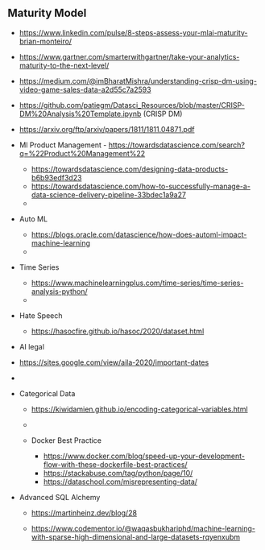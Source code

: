 ## Maturity Model
- https://www.linkedin.com/pulse/8-steps-assess-your-mlai-maturity-brian-monteiro/

- https://www.gartner.com/smarterwithgartner/take-your-analytics-maturity-to-the-next-level/ 

- https://medium.com/@imBharatMishra/understanding-crisp-dm-using-video-game-sales-data-a2d55c7a2593

- https://github.com/patiegm/Datasci_Resources/blob/master/CRISP-DM%20Analysis%20Template.ipynb (CRISP DM)

- https://arxiv.org/ftp/arxiv/papers/1811/1811.04871.pdf

- Ml Product Management - https://towardsdatascience.com/search?q=%22Product%20Management%22
  - https://towardsdatascience.com/designing-data-products-b6b93edf3d23
  - https://towardsdatascience.com/how-to-successfully-manage-a-data-science-delivery-pipeline-33bdec1a9a27
  - 

- Auto ML 
  - https://blogs.oracle.com/datascience/how-does-automl-impact-machine-learning
  - 

- Time Series
  - https://www.machinelearningplus.com/time-series/time-series-analysis-python/
  - 
  
- Hate Speech
  - https://hasocfire.github.io/hasoc/2020/dataset.html
  
 - AI legal
  - https://sites.google.com/view/aila-2020/important-dates
  
  - 

- Categorical Data
  - https://kiwidamien.github.io/encoding-categorical-variables.html
  - 
  
  - Docker Best Practice
    - https://www.docker.com/blog/speed-up-your-development-flow-with-these-dockerfile-best-practices/
    - https://stackabuse.com/tag/python/page/10/
    - https://dataschool.com/misrepresenting-data/
- Advanced SQL Alchemy
  - https://martinheinz.dev/blog/28
  
  - https://www.codementor.io/@waqasbukhariphd/machine-learning-with-sparse-high-dimensional-and-large-datasets-rqyenxubm
